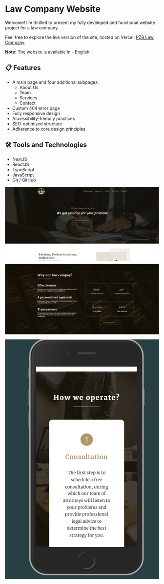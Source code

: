 <h1>Law Company Website</h1>

<p>Welcome! I’m thrilled to present my fully developed and functional website project for a law company.</p>

<p>Feel free to explore the live version of the site, hosted on Vercel:  
<a href="https://pzblawcompany.vercel.app/">PZB Law Company</a>.</p>

<p><strong>Note:</strong> The website is available in - English.</p>

<h2>📋 Features</h2>

<ul>
  <li>A main page and four additional subpages:
    <ul>
      <li>About Us</li>
      <li>Team</li>
      <li>Services</li>
      <li>Contact</li>
    </ul>
  </li>
  <li>Custom 404 error page</li>
  <li>Fully responsive design</li>
  <li>Accessibility-friendly practices</li>
  <li>SEO-optimized structure</li>
  <li>Adherence to core design principles</li>
</ul>

<h2>🛠 Tools and Technologies</h2>

<ul>
  <li>NextJS</li>
  <li>ReactJS</li>
  <li>TypeScript</li>
  <li>JavaScript</li>
  <li>Git / GitHub</li>
</ul>

<div align='center'>
<img src='./public/readme/sitephoto1.jpg'>
<img src='./public/readme/sitephoto2.jpg'>
<img src='./public/readme/sitephoto3.jpg'>
</div>
